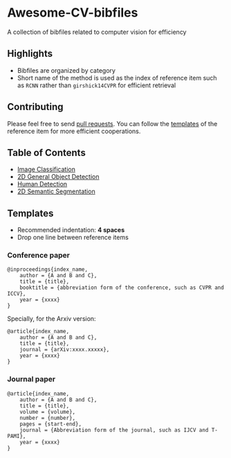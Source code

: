 # Awesome-CV-bibfiles
A collection of bibfiles related to computer vision for efficiency

## Highlights
- Bibfiles are organized by category
- Short name of the method is used as the index of reference item such as `RCNN` rather than `girshick14CVPR` for efficient retrieval

## Contributing
Please feel free to send [pull requests](https://github.com/hkzhang95/Awesome-CV-bibfiles/pulls). You can follow the [templates](#templates) of the reference item for more efficient cooperations.

## Table of Contents
- [Image Classification](bibfiles/image-classification.bib)
- [2D General Object Detection](bibfiles/2d-object-detection.bib)
- [Human Detection](bibfiles/human-detection.bib)
- [2D Semantic Segmentation](bibfiles/2d-semantic-segmentation.bib)

## Templates
- Recommended indentation: **4 spaces**
- Drop one line between reference items

### Conference paper
```
@inproceedings{index_name,
    author = {A and B and C},
    title = {title},
    booktitle = {abbreviation form of the conference, such as CVPR and ICCV},
    year = {xxxx}
}
```

Specially, for the Arxiv version:
```
@article{index_name,
    author = {A and B and C},
    title = {title},
    journal = {arXiv:xxxx.xxxxx},
    year = {xxxx}
}
```

### Journal paper
```
@article{index_name, 
    author = {A and B and C}, 
    title = {title},
    volume = {volume},
    number = {number},
    pages = {start-end},
    journal = {Abbreviation form of the journal, such as IJCV and T-PAMI},
    year = {xxxx}
}
```
